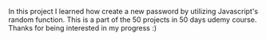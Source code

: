 In this project I learned how create a new password by utilizing Javascript's random function.
This is a part of the 50 projects in 50 days udemy course.
Thanks for being interested in my progress :)
